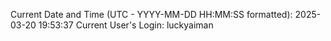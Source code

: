 Current Date and Time (UTC - YYYY-MM-DD HH:MM:SS formatted): 2025-03-20 19:53:37
Current User's Login: luckyaiman
